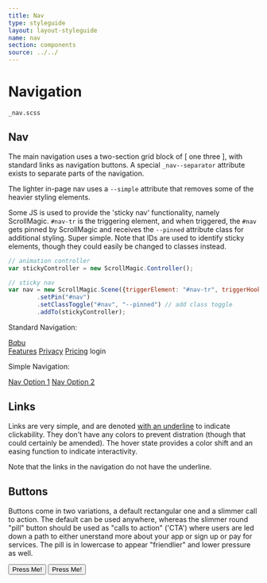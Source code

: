 ```yaml
---
title: Nav
type: styleguide
layout: layout-styleguide
name: nav
section: components
source: ../../
---
```



<main markdown="1">

# Navigation

`_nav.scss` 

## Nav

The main navigation uses a two-section grid block of [ one three ], with standard links as navigation buttons. A special `_nav--separator` attribute exists to separate parts of the navigation.

The lighter in-page nav uses a `--simple` attribute that removes some of the heavier styling elements.


Some JS is used to provide the 'sticky nav' functionality, namely ScrollMagic.  `#nav-tr` is the triggering element, and when triggered, the `#nav` gets pinned by ScrollMagic and receives the `--pinned` attribute class for additional styling. Super simple. Note that IDs are used to identify sticky elements, though they could easily be changed to classes instead.

~~~ javascript
// animation controller
var stickyController = new ScrollMagic.Controller();

// sticky nav
var nav = new ScrollMagic.Scene({triggerElement: "#nav-tr", triggerHook: "onLeave"})
        .setPin("#nav")
        .setClassToggle("#nav", "--pinned") // add class toggle
        .addTo(stickyController);
~~~


Standard Navigation:

<div id="nav-tr" >
  <nav id="nav" class="_nav _container _content">
    <div class="_grid-one-three _grid-center-h">
      <a class="nav-logo" href="/"><span class="_logo">B<i>a</i>b<o>u</o></span></a>
      <div class="nav-links">
        <a href="#intro" data-offset-scroll="-100">Features</a>
        <a href="#privacy" data-offset-scroll="-100">Privacy</a>
        <a href="#pricing" data-offset-scroll="-100">Pricing</a>
        <a class="_nav--separator">login</a>
      </div>
    </div>
  </nav>
</div>

Simple Navigation:

<div id="nav-tr" >
  <nav id="nav" class="_nav --simple _ease-none _container ">
    <div class="">
      <a href="#inspiration" data-offset-scroll="-100">Nav Option 1</a>
      <a href="#inspiration" data-offset-scroll="-100">Nav Option 2 </a>
    </div>
  </nav>
</div>



## Links

Links are very simple, and are denoted [with an underline](#) to indicate clickability. They don't have any colors to prevent distration (though that could certainly be amended). The hover state provides a color shift and an easing function to indicate interactivity.

Note that the links in the navigation do not have the underline.



## Buttons

Buttons come in two variations, a default rectangular one and a slimmer call to action. The default can be used anywhere, whereas the slimmer round "pill" button should be used as "calls to action" ('CTA') where users are led down a path to either unerstand more about your app or sign up or pay for services. The pill is in lowercase to appear "friendlier" and lower pressure as well.

<button class="_button">Press Me!</button> <button class="_button-pill _button-thin">Press Me!</button>




</main>